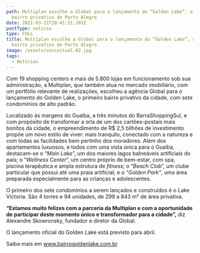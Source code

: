 ```yaml
---
path: Multiplan escolhe a Global para o lançamento do “Golden Lake”, o primeiro
  bairro privativo de Porto Alegre
date: 2021-03-11T20:41:21.393Z
postType: notícia
type: FULL
title: Multiplan escolhe a Global para o lançamento do “Golden Lake”, o primeiro
  bairro privativo de Porto Alegre.
image: /assets/conceitual-02.jpg
tags:
  - Notícias
---
```

Com 19 shopping centers e mais de 5.800 lojas em funcionamento sob sua administração, a Multiplan, que também atua no mercado imobiliário, com um portfólio relevante de realizações, escolheu a agência Global para o lançamento do Golden Lake, o primeiro bairro privativo da cidade, com sete condomínios de alto padrão.



Localizado às margens do Guaíba, a três minutos do BarraShoppingSul, e com propósito de transformar a orla de um dos cartões-postais mais bonitos da cidade, o empreendimento de R$ 2,5 bilhões de investimento propõe um novo estilo de viver: mais tranquilo, conectado com a natureza e com todas as facilidades bem pertinho dos moradores. Além dos apartamentos luxuosos, e todos com uma vista única para o Guaíba, destacam-se o “*Main Lake*”, um dos maiores lagos balneáveis artificiais do país; o “*Wellness Center*”, um centro próprio de bem-estar, com spa, piscina terapêutica e ampla estrutura de *fitness*; o “*Beach Club*”, um clube particular que possui até uma praia artificial; e o “*Golden Park”*, uma área preparada especialmente para as crianças e adolescentes.

O primeiro dos sete condomínios a serem lançados e construídos é o Lake Victoria. São 4 torres e 94 unidades, de 299 a 843 m² de área privativa.

**“Estamos muito felizes com a parceria da Multiplan e com a oportunidade de participar deste momento único e transformador para a cidade”,** diz Alexandre Skowronsky, fundador e diretor da Global.

O lançamento oficial do Golden Lake está previsto para abril.

Saiba mais em www.bairrogoldenlake.com.br